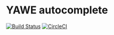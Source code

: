 # YAWE autocomplete
[![Build Status](https://travis-ci.org/davidkna/yawe-autocomplete.svg?branch=master)](https://travis-ci.org/davidkna/yawe-autocomplete) [![CircleCI](https://circleci.com/gh/davidkna/yawe-autocomplete.svg?style=svg)](https://circleci.com/gh/davidkna/yawe-autocomplete)
